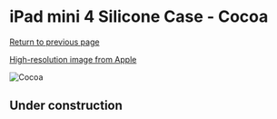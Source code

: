 # iPad mini 4 Silicone Case - Cocoa

[Return to previous page](/ipad_mini4)

[High-resolution image from Apple](https://store.storeimages.cdn-apple.com/8756/as-images.apple.com/is/MNNE2?wid=4500&hei=4500&fmt=png)

<div style="width: 512px"><img src="/almost_uncompressed/MNNE2.webp" alt="Cocoa"></div>

## Under construction
